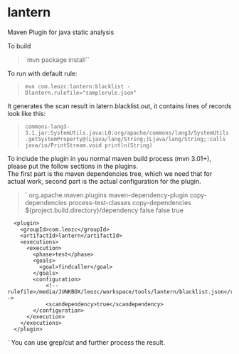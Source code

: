 lantern
======

Maven Plugin for java static analysis

To build
> `mvn package install``

To run with default rule:
> `mvn com.leozc:lantern:blacklist -Dlantern.rulefile="samplerule.json"`

It generates the scan result in latern.blacklist.out, it contains lines of records look like this:
> `commons-lang3-3.1.jar:SystemUtils.java:L0:org/apache/commons/lang3/SystemUtils.getSystemProperty@(Ljava/lang/String;)Ljava/lang/String;:calls java/io/PrintStream.void println(String)`

To include the plugin in you normal maven build process (mvn 3.01+), please put the follow sections in the plugins.<br/>
The first part is the maven dependencies tree, which we need that for actual work, second part is the actual configuration for the plugin.
>`
      <plugin>
        <groupId>org.apache.maven.plugins</groupId>
        <artifactId>maven-dependency-plugin</artifactId>
        <executions>
          <execution>
            <id>copy-dependencies</id>
            <phase>process-test-classes</phase>
            <goals>
              <goal>copy-dependencies</goal>
            </goals>
            <configuration>
              <outputDirectory>${project.build.directory}/dependency</outputDirectory>
              <overWriteReleases>false</overWriteReleases>
              <overWriteSnapshots>false</overWriteSnapshots>
              <overWriteIfNewer>true</overWriteIfNewer>
            </configuration>
          </execution>
        </executions>
      </plugin>
 
      <plugin>
        <groupId>com.leozc</groupId>
        <artifactId>lantern</artifactId>
        <executions>
          <execution>
            <phase>test</phase>
            <goals>
              <goal>findcaller</goal>
            </goals>
            <configuration>
                <!--rulefile>/media/JUNKBOX/leozc/workspace/tools/lantern/blacklist.json</rulefile-->
                <scandependency>true</scandependency>
            </configuration>
          </execution>
        </executions>
      </plugin>
`
You can use grep/cut and further process the result.

